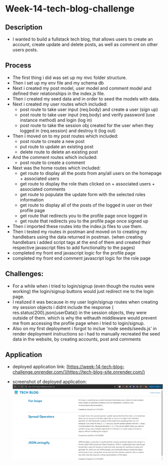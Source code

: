 # Week-14-tech-blog-challenge

## Description

- I wanted to build a fullstack tech blog, that allows users to create an account, create update and delete posts, as well as comment on other users posts.

## Process
- The first thing i did was set up my mvc folder structure.
- Then i set up my env file and my schema db
- Next i created my post model, user model and comment model and defined their relationships in the index.js file.
- Then i created my seed data and in order to seed the models with data.
- Next i created my user routes which included:
    - post route to take user input (req.body) and create a user (sign up)
    - post route to take user input (req.body) and verify password (use instance method) and login (log in)
    - post route to take the session obj created for the user when they logged in (req.session) and destroy it (log out)
- Then i moved on to my post routes which included:
    - post route to create a new post
    - put route to update an existing post
    - delete route to delete an existing post
- And the comment routes which included: 
    - post route to create a comment
- Next was the home routes which included: 
    - get route to display all the posts from any/all users on the homepage + associated users
    - get route to display the role thats clicked on + associated users + associated comments
    - get route to populate the update form with the selected roles information
    - get route to display all of the posts of the logged in user on their profile page
    - get route that redirects you to the profile page once logged in
    - get route that redirects you to the profile page once signed up
- Then i imported these routes into the index.js files to use them.
- Then i tested my routes in postman and moved on to creating my handlebars using the data returned in postman. (when creating handlebars i added script tags at the end of them and created their respective javascript files to add functionality to the pages)
- completed my front end javascript logic for the profile page 
- completed my front end comment javascript logic for the role page

## Challenges:
- For a while when i tried to login/signup (even though the routes were working) the login/signup buttons would just redirect me to the login page.
- I realized it was because in my user login/signup routes when creating my session objects i didnt include the response ( res.status(200).json(userData)) in the session objects, they were outside of them. which is why the withauth middleware would prevent me from accessing the profile page when i tried to login/signup.
- Also on my first deployment i forgot to inclue 'node seeds/seeds.js' in render deployment instructions so i had to manually recreated the seed data in the website, by creating accounts, post and comments

## Application

- deployed application link:
[https://week-14-tech-blog-challenge.onrender.com/](https://tech-blog-site.onrender.com/)

- screenshot of deployed application:
![alt text](image.png)
